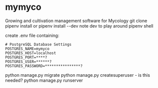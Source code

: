 # mymyco
Growing and cultivation management software for Mycology
git clone
pipenv install or pipenv install --dev
note dev to play around
pipenv shell


create .env file containing:
```
# PostgreSQL Database Settings
POSTGRES_NAME=mymyco
POSTGRES_HOST=localhost
POSTGRES_PORT=****?
POSTGRES_USER=******?
POSTGRES_PASSWORD=****************?
```



python manage.py migrate
python manage.py createsuperuser - is this needed?
python manage.py runserver

